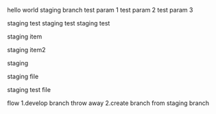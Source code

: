 hello world
staging branch
test param 1
test param 2
test param 3

staging test
staging test
staging test

staging item

staging item2

staging

staging file

staging test file

flow
1.develop branch throw away
2.create branch from staging branch
